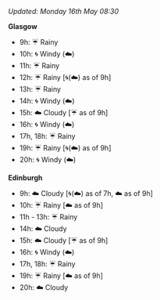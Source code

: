 *Updated: Monday 16th May 08:30*

**Glasgow**

* 9h: :umbrella: Rainy
* 10h: :cyclone: Windy (:cloud:)
* 11h: :umbrella: Rainy
* 12h: :umbrella: Rainy [:cyclone:(:cloud:) as of 9h]
* 13h: :umbrella: Rainy
* 14h: :cyclone: Windy (:cloud:)
* 15h: :cloud: Cloudy [:umbrella: as of 9h]
* 16h: :cyclone: Windy (:cloud:)
* 17h, 18h: :umbrella: Rainy
* 19h: :umbrella: Rainy [:cyclone:(:cloud:) as of 9h]
* 20h: :cyclone: Windy (:cloud:)

**Edinburgh**

* 9h: :cloud: Cloudy [:cyclone:(:cloud:) as of 7h, :cloud: as of 9h]
* 10h: :umbrella: Rainy [:cloud: as of 9h]
* 11h - 13h: :umbrella: Rainy
* 14h: :cloud: Cloudy
* 15h: :cloud: Cloudy [:umbrella: as of 9h]
* 16h: :cyclone: Windy (:cloud:)
* 17h, 18h: :umbrella: Rainy
* 19h: :umbrella: Rainy [:cloud: as of 9h]
* 20h: :cloud: Cloudy
